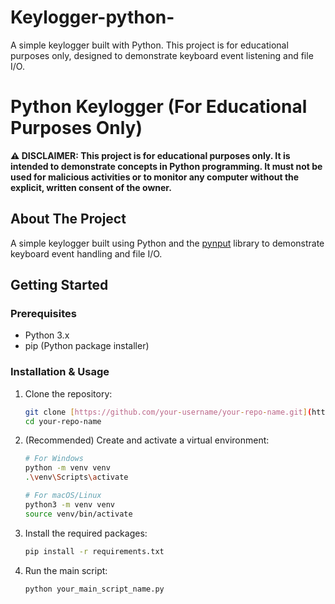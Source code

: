 # Keylogger-python-
A simple keylogger built with Python. This project is for educational purposes only, designed to demonstrate keyboard event listening and file I/O.
# Python Keylogger (For Educational Purposes Only)

**⚠️ DISCLAIMER: This project is for educational purposes only. It is intended to demonstrate concepts in Python programming. It must not be used for malicious activities or to monitor any computer without the explicit, written consent of the owner.**

## About The Project

A simple keylogger built using Python and the [pynput](https://pypi.org/project/pynput/) library to demonstrate keyboard event handling and file I/O.

## Getting Started

### Prerequisites

* Python 3.x
* pip (Python package installer)

### Installation & Usage

1.  Clone the repository:
    ```sh
    git clone [https://github.com/your-username/your-repo-name.git](https://github.com/your-username/your-repo-name.git)
    cd your-repo-name
    ```

2.  (Recommended) Create and activate a virtual environment:
    ```sh
    # For Windows
    python -m venv venv
    .\venv\Scripts\activate

    # For macOS/Linux
    python3 -m venv venv
    source venv/bin/activate
    ```

3.  Install the required packages:
    ```sh
    pip install -r requirements.txt
    ```

4.  Run the main script:
    ```sh
    python your_main_script_name.py
    ```
